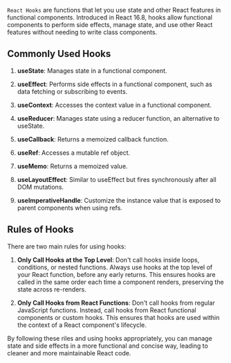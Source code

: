 `React Hooks` are functions that let you use state and other React features in functional components. Introduced in React 16.8, hooks allow functional components to perform side effects, manage state, and use other React features without needing to write class components.

## Commonly Used Hooks
    
1. **useState**: Manages state in a functional component.

2. **useEffect**: Performs side effects in a functional component, such as data fetching or subscribing to events.

3. **useContext**: Accesses the context value in a functional component.

4. **useReducer**: Manages state using a reducer function, an alternative to useState.

5. **useCallback**: Returns a memoized callback function.

6. **useRef**: Accesses a mutable ref object.

7. **useMemo**: Returns a memoized value.

8. **useLayoutEffect**: Similar to useEffect but fires synchronously after all DOM mutations.

9. **useImperativeHandle**: Customize the instance value that is exposed to parent components when using refs.

## Rules of Hooks

There are two main rules for using hooks:

1. **Only Call Hooks at the Top Level**: Don't call hooks inside loops, conditions, or nested functions. Always use hooks at the top level of your React function, before any early returns. This ensures hooks are called in the same order each time a component renders, preserving the state across re-renders.

2. **Only Call Hooks from React Functions**: Don't call hooks from regular JavaScript functions. Instead, call hooks from React functional components or custom hooks. This ensures that hooks are used within the context of a React component's lifecycle.

By following these riles and using hooks appropriately, you can manage state and side effects in a more functional and concise way, leading to cleaner and more maintainable React code.

